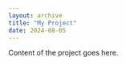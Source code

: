 ```yaml
---
layout: archive
title: "My Project"
date: 2024-08-05
---
```


Content of the project goes here.



<!-- ---
layout: single
sidebar: default
author_profile: true
toc: false
title: List of Projects
---

This the the projects page  -->

